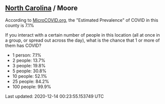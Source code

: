 
## [North Carolina](/united-states/north-carolina) / Moore

According to [MicroCOVID.org](http://microcovid.org),
the "Estimated Prevalence" of COVID in this county is 7.1%

If you interact with a certain number of people in this location
(all at once in a group, or spread out across the day), what is the chance that
1 or more of them has COVID?

- 1 person: 7.1%
- 2 people: 13.7%
- 3 people: 19.8%
- 5 people: 30.8%
- 10 people: 52.1%
- 25 people: 84.2%
- 100 people: 99.9%

Last updated: 2020-12-14 00:23:55.153749 UTC
